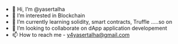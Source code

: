 - 👋 Hi, I’m @yasertalha
- 👀 I’m interested in Blockchain
- 🌱 I’m currently learning solidity, smart contracts, Truffle .....so on
- 💞️ I’m looking to collaborate on dApp application developement
- 📫 How to reach me - y4yasertalha@gmail.com

<!---
yasertalha/yasertalha is a ✨ special ✨ repository because its `README.md` (this file) appears on your GitHub profile.
You can click the Preview link to take a look at your changes.
--->
